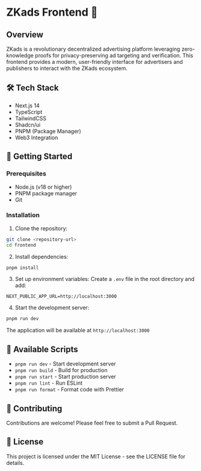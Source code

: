 # ZKads Frontend 🚀

## Overview
ZKads is a revolutionary decentralized advertising platform leveraging zero-knowledge proofs for privacy-preserving ad targeting and verification. This frontend provides a modern, user-friendly interface for advertisers and publishers to interact with the ZKads ecosystem.

## 🛠 Tech Stack
- Next.js 14
- TypeScript
- TailwindCSS
- Shadcn/ui
- PNPM (Package Manager)
- Web3 Integration

## 🚀 Getting Started

### Prerequisites
- Node.js (v18 or higher)
- PNPM package manager
- Git

### Installation

1. Clone the repository:
```bash
git clone <repository-url>
cd frontend
```

2. Install dependencies:
```bash
pnpm install
```

3. Set up environment variables:
Create a `.env` file in the root directory and add:
```env
NEXT_PUBLIC_APP_URL=http://localhost:3000
```

4. Start the development server:
```bash
pnpm run dev
```

The application will be available at `http://localhost:3000`


## 🔧 Available Scripts
- `pnpm run dev` - Start development server
- `pnpm run build` - Build for production
- `pnpm run start` - Start production server
- `pnpm run lint` - Run ESLint
- `pnpm run format` - Format code with Prettier

## 🤝 Contributing
Contributions are welcome! Please feel free to submit a Pull Request.

## 📝 License
This project is licensed under the MIT License - see the LICENSE file for details.




